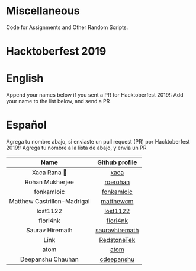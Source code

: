 # Miscellaneous

Code for Assignments and Other Random Scripts.

# Hacktoberfest 2019

# English

Append your names below if you sent a PR for Hacktoberfest 2019!:
Add your name to the list below, and send a PR

# Español

Agrega tu nombre abajo, si enviaste un pull request (PR) por Hacktoberfest 2019!:
Agrega tu nombre a la lista de abajo, y envia un PR


| Name | Github profile | 
|:----:|:--------------:|
| Xaca Rana :frog:| [xaca](https://github.com/xaca) |
| Rohan Mukherjee | [roerohan](https://github.com/roerohan) |
| fonkamloic | [fonkamloic](https://github.com/fonkamloic) |
| Matthew Castrillon-Madrigal | [matthewcm](https://github.com/matthewcm) |
| lost1122 | [lost1122](https://github.com/lost1122) | 
| flori4nk | [flori4nk](gitlab.com/flori4nk) |
| Saurav Hiremath | [sauravhiremath](https://github.com/sauravhiremath) |
| Link | [RedstoneTek](https://github.com/RedstoneTek) |
| atom | [atom](https://github.com/AtoMc) |
| Deepanshu Chauhan | [cdeepanshu](https://github.com/cdeepanshu) |

